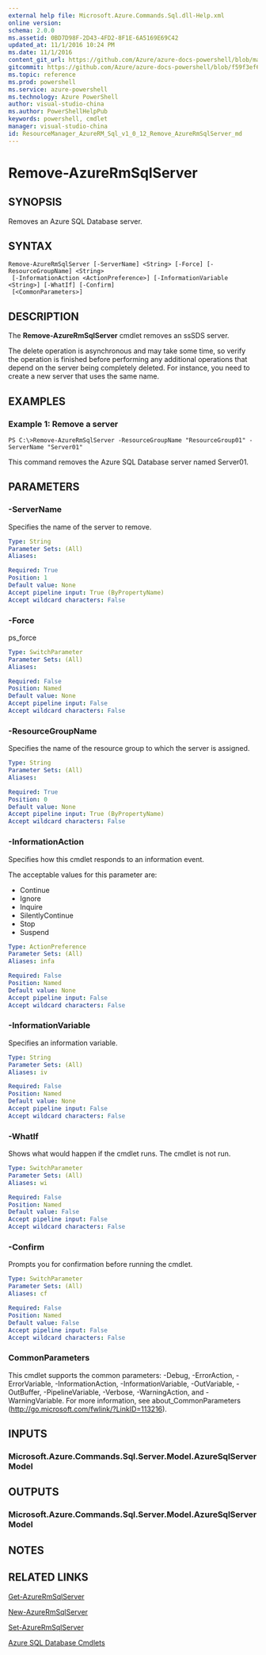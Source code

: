 ```yaml
---
external help file: Microsoft.Azure.Commands.Sql.dll-Help.xml
online version: 
schema: 2.0.0
ms.assetid: 0BD7D98F-2D43-4FD2-8F1E-6A5169E69C42
updated_at: 11/1/2016 10:24 PM
ms.date: 11/1/2016
content_git_url: https://github.com/Azure/azure-docs-powershell/blob/master/azureps-cmdlets-docs/ResourceManager/AzureRM.Sql/v1.0.12/Remove-AzureRmSqlServer.md
gitcommit: https://github.com/Azure/azure-docs-powershell/blob/f59f3ef60bc592383812213e69fd77ba950759ed/azureps-cmdlets-docs/ResourceManager/AzureRM.Sql/v1.0.12/Remove-AzureRmSqlServer.md
ms.topic: reference
ms.prod: powershell
ms.service: azure-powershell
ms.technology: Azure PowerShell
author: visual-studio-china
ms.author: PowerShellHelpPub
keywords: powershell, cmdlet
manager: visual-studio-china
id: ResourceManager_AzureRM_Sql_v1_0_12_Remove_AzureRmSqlServer_md
---
```


# Remove-AzureRmSqlServer

## SYNOPSIS
Removes an Azure SQL Database server.

## SYNTAX

```
Remove-AzureRmSqlServer [-ServerName] <String> [-Force] [-ResourceGroupName] <String>
 [-InformationAction <ActionPreference>] [-InformationVariable <String>] [-WhatIf] [-Confirm]
 [<CommonParameters>]
```

## DESCRIPTION
The **Remove-AzureRmSqlServer** cmdlet removes an ssSDS server.

The delete operation is asynchronous and may take some time, so verify the operation is finished before performing any additional operations that depend on the server being completely deleted.
For instance, you need to create a new server that uses the same name.

## EXAMPLES

### Example 1: Remove a server
```
PS C:\>Remove-AzureRmSqlServer -ResourceGroupName "ResourceGroup01" -ServerName "Server01"
```

This command removes the Azure SQL Database server named Server01.

## PARAMETERS

### -ServerName
Specifies the name of the server to remove.

```yaml
Type: String
Parameter Sets: (All)
Aliases: 

Required: True
Position: 1
Default value: None
Accept pipeline input: True (ByPropertyName)
Accept wildcard characters: False
```

### -Force
ps_force

```yaml
Type: SwitchParameter
Parameter Sets: (All)
Aliases: 

Required: False
Position: Named
Default value: None
Accept pipeline input: False
Accept wildcard characters: False
```

### -ResourceGroupName
Specifies the name of the resource group to which the server is assigned.

```yaml
Type: String
Parameter Sets: (All)
Aliases: 

Required: True
Position: 0
Default value: None
Accept pipeline input: True (ByPropertyName)
Accept wildcard characters: False
```

### -InformationAction
Specifies how this cmdlet responds to an information event.

The acceptable values for this parameter are:

- Continue
- Ignore
- Inquire
- SilentlyContinue
- Stop
- Suspend

```yaml
Type: ActionPreference
Parameter Sets: (All)
Aliases: infa

Required: False
Position: Named
Default value: None
Accept pipeline input: False
Accept wildcard characters: False
```

### -InformationVariable
Specifies an information variable.

```yaml
Type: String
Parameter Sets: (All)
Aliases: iv

Required: False
Position: Named
Default value: None
Accept pipeline input: False
Accept wildcard characters: False
```

### -WhatIf
Shows what would happen if the cmdlet runs.
The cmdlet is not run.

```yaml
Type: SwitchParameter
Parameter Sets: (All)
Aliases: wi

Required: False
Position: Named
Default value: False
Accept pipeline input: False
Accept wildcard characters: False
```

### -Confirm
Prompts you for confirmation before running the cmdlet.

```yaml
Type: SwitchParameter
Parameter Sets: (All)
Aliases: cf

Required: False
Position: Named
Default value: False
Accept pipeline input: False
Accept wildcard characters: False
```

### CommonParameters
This cmdlet supports the common parameters: -Debug, -ErrorAction, -ErrorVariable, -InformationAction, -InformationVariable, -OutVariable, -OutBuffer, -PipelineVariable, -Verbose, -WarningAction, and -WarningVariable. For more information, see about_CommonParameters (http://go.microsoft.com/fwlink/?LinkID=113216).

## INPUTS

### Microsoft.Azure.Commands.Sql.Server.Model.AzureSqlServerModel

## OUTPUTS

### Microsoft.Azure.Commands.Sql.Server.Model.AzureSqlServerModel

## NOTES

## RELATED LINKS

[Get-AzureRmSqlServer](xref:ResourceManager/AzureRM.Sql/v1.0.12/Get-AzureRmSqlServer.md)

[New-AzureRmSqlServer](xref:ResourceManager/AzureRM.Sql/v1.0.12/New-AzureRmSqlServer.md)

[Set-AzureRmSqlServer](xref:ResourceManager/AzureRM.Sql/v1.0.12/Set-AzureRmSqlServer.md)

[Azure SQL Database Cmdlets](xref:ResourceManager/AzureRM.Sql/v1.0.12/AzureRM.Sql.md)


